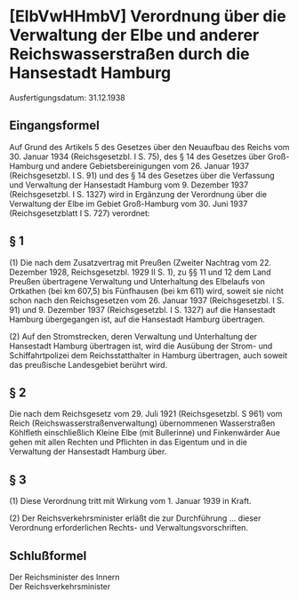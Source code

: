 # [ElbVwHHmbV] Verordnung über die Verwaltung der Elbe und anderer Reichswasserstraßen durch die Hansestadt Hamburg

Ausfertigungsdatum: 31.12.1938

 

## Eingangsformel

Auf Grund des Artikels 5 des Gesetzes über den Neuaufbau des Reichs vom 30. Januar 1934 (Reichsgesetzbl. I S. 75), des § 14 des Gesetzes über Groß-Hamburg und andere Gebietsbereinigungen vom 26. Januar 1937 (Reichsgesetzbl. I S. 91) und des § 14 des Gesetzes über die Verfassung und Verwaltung der Hansestadt Hamburg vom 9. Dezember 1937 (Reichsgesetzbl. I S. 1327) wird in Ergänzung der Verordnung über die Verwaltung der Elbe im Gebiet Groß-Hamburg vom 30. Juni 1937 (Reichsgesetzblatt I S. 727) verordnet:


## § 1

(1) Die nach dem Zusatzvertrag mit Preußen (Zweiter Nachtrag vom 22. Dezember 1928, Reichsgesetzbl. 1929 II S. 1), zu §§ 11 und 12 dem Land Preußen übertragene Verwaltung und Unterhaltung des Elbelaufs von Ortkathen (bei km 607,5) bis Fünfhausen (bei km 611) wird, soweit sie nicht schon nach den Reichsgesetzen vom 26. Januar 1937 (Reichsgesetzbl. I S. 91) und 9. Dezember 1937 (Reichsgesetzbl. I S. 1327) auf die Hansestadt Hamburg übergegangen ist, auf die Hansestadt Hamburg übertragen.

(2) Auf den Stromstrecken, deren Verwaltung und Unterhaltung der Hansestadt Hamburg übertragen ist, wird die Ausübung der Strom- und Schiffahrtpolizei dem Reichsstatthalter in Hamburg übertragen, auch soweit das preußische Landesgebiet berührt wird.


## § 2

Die nach dem Reichsgesetz vom 29. Juli 1921 (Reichsgesetzbl. S 961) vom Reich (Reichswasserstraßenverwaltung) übernommenen Wasserstraßen Köhlfleth einschließlich Kleine Elbe (mit Bullerinne) und Finkenwärder Aue gehen mit allen Rechten und Pflichten in das Eigentum und in die Verwaltung der Hansestadt Hamburg über.


## § 3

(1) Diese Verordnung tritt mit Wirkung vom 1. Januar 1939 in Kraft.

(2) Der Reichsverkehrsminister erläßt die zur Durchführung ... dieser Verordnung erforderlichen Rechts- und Verwaltungsvorschriften.


## Schlußformel

Der Reichsminister des Innern  
Der Reichsverkehrsminister
